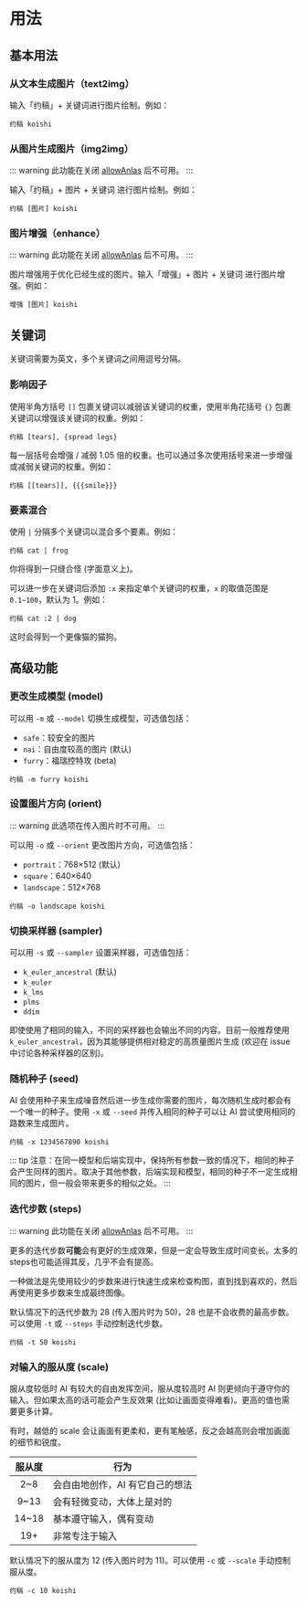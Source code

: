 # 用法

## 基本用法

### 从文本生成图片（text2img）

输入「约稿」+ 关键词进行图片绘制。例如：

```
约稿 koishi
```

### 从图片生成图片（img2img）

::: warning
此功能在关闭 [allowAnlas](./config.md#allowAnlas) 后不可用。
:::

输入「约稿」+ 图片 + 关键词 进行图片绘制。例如：

```
约稿 [图片] koishi
```

### 图片增强（enhance）

::: warning
此功能在关闭 [allowAnlas](./config.md#allowAnlas) 后不可用。
:::

图片增强用于优化已经生成的图片。输入「增强」+ 图片 + 关键词 进行图片增强。例如：

```
增强 [图片] koishi
```

## 关键词

关键词需要为英文，多个关键词之间用逗号分隔。

### 影响因子

使用半角方括号 `[]` 包裹关键词以减弱该关键词的权重，使用半角花括号 `{}` 包裹关键词以增强该关键词的权重。例如：

```
约稿 [tears], {spread legs}
```

每一层括号会增强 / 减弱 1.05 倍的权重。也可以通过多次使用括号来进一步增强或减弱关键词的权重。例如：

```
约稿 [[tears]], {{{smile}}}
```

### 要素混合

使用 `|` 分隔多个关键词以混合多个要素。例如：

```
约稿 cat | frog
```

你将得到一只缝合怪 (字面意义上)。

可以进一步在关键词后添加 `:x` 来指定单个关键词的权重，`x` 的取值范围是 `0.1~100`，默认为 1。例如：

```
约稿 cat :2 | dog
```

这时会得到一个更像猫的猫狗。

## 高级功能

### 更改生成模型 (model)

可以用 `-m` 或 `--model` 切换生成模型，可选值包括：

- `safe`：较安全的图片
- `nai`：自由度较高的图片 (默认)
- `furry`：福瑞控特攻 (beta)

```
约稿 -m furry koishi
```

### 设置图片方向 (orient)

::: warning
此选项在传入图片时不可用。
:::

可以用 `-o` 或 `--orient` 更改图片方向，可选值包括：

- `portrait`：768×512 (默认)
- `square`：640×640
- `landscape`：512×768

```
约稿 -o landscape koishi
```

### 切换采样器 (sampler)

可以用 `-s` 或 `--sampler` 设置采样器，可选值包括：

- `k_euler_ancestral` (默认)
- `k_euler`
- `k_lms`
- `plms`
- `ddim`

即使使用了相同的输入，不同的采样器也会输出不同的内容。目前一般推荐使用 `k_euler_ancestral`，因为其能够提供相对稳定的高质量图片生成 (欢迎在 issue 中讨论各种采样器的区别)。

### 随机种子 (seed)

AI 会使用种子来生成噪音然后进一步生成你需要的图片，每次随机生成时都会有一个唯一的种子。使用 `-x` 或 `--seed` 并传入相同的种子可以让 AI 尝试使用相同的路数来生成图片。

```
约稿 -x 1234567890 koishi
```

::: tip
注意：在同一模型和后端实现中，保持所有参数一致的情况下，相同的种子会产生同样的图片。取决于其他参数，后端实现和模型，相同的种子不一定生成相同的图片，但一般会带来更多的相似之处。
:::

### 迭代步数 (steps)

::: warning
此功能在关闭 [allowAnlas](./config.md#allowAnlas) 后不可用。
:::

更多的迭代步数**可能**会有更好的生成效果，但是一定会导致生成时间变长。太多的steps也可能适得其反，几乎不会有提高。

一种做法是先使用较少的步数来进行快速生成来检查构图，直到找到喜欢的，然后再使用更多步数来生成最终图像。

默认情况下的迭代步数为 28 (传入图片时为 50)，28 也是不会收费的最高步数。可以使用 `-t` 或 `--steps` 手动控制迭代步数。

```
约稿 -t 50 koishi
```

### 对输入的服从度 (scale)

服从度较低时 AI 有较大的自由发挥空间，服从度较高时 AI 则更倾向于遵守你的输入。但如果太高的话可能会产生反效果 (比如让画面变得难看)。更高的值也需要更多计算。

有时，越低的 scale 会让画面有更柔和，更有笔触感，反之会越高则会增加画面的细节和锐度。

| 服从度 | 行为 |
| :---: | --- |
| 2~8   | 会自由地创作，AI 有它自己的想法 |
| 9~13  | 会有轻微变动，大体上是对的 |
| 14~18 | 基本遵守输入，偶有变动 |
| 19+   | 非常专注于输入 |

默认情况下的服从度为 12 (传入图片时为 11)。可以使用 `-c` 或 `--scale` 手动控制服从度。

```
约稿 -c 10 koishi
```
